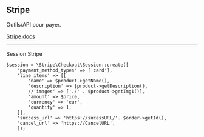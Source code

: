 ## Stripe


Outils/API pour payer.

[Stripe docs](https://stripe.com/docs)

-------------------

Session Stripe


    $session = \Stripe\Checkout\Session::create([
        'payment_method_types' => ['card'],
        'line_items' => [[
            'name' => $product->getName(),
            'description' => $product->getDescription(),
            //'images' => ['./' . $product->getImg1()],
            'amount' => $price,
            'currency' => 'eur',
            'quantity' => 1,
        ]],
        'success_url' => 'https://sucessURL/'. $order->getId(),
        'cancel_url' => 'https://CancelURL',
        ]);
